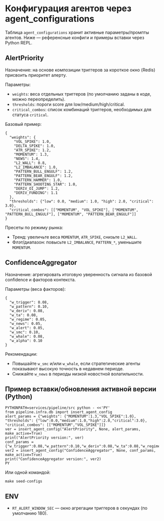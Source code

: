 # Конфигурация агентов через agent_configurations

Таблица `agent_configurations` хранит активные параметры/промпты агентов. Ниже — референсные конфиги и примеры вставки через Python REPL.

## AlertPriority

Назначение: на основе композиции триггеров за короткое окно (Redis) присвоить приоритет алерту.

Параметры:
- `weights`: веса отдельных триггеров (по умолчанию заданы в коде, можно переопределить).
- `thresholds`: пороги score для low/medium/high/critical.
- `critical_combos`: список комбинаций триггеров, необходимых для статуса `critical`.

Базовый пример:
```
{
  "weights": {
    "VOL_SPIKE": 1.0,
    "DELTA_SPIKE": 1.0,
    "ATR_SPIKE": 1.2,
    "MOMENTUM": 1.3,
    "NEWS": 1.4,
    "L2_WALL": 0.8,
    "L2_IMBALANCE": 1.0,
    "PATTERN_BULL_ENGULF": 1.2,
    "PATTERN_BEAR_ENGULF": 1.2,
    "PATTERN_HAMMER": 1.0,
    "PATTERN_SHOOTING_STAR": 1.0,
    "DERIV_OI_JUMP": 1.2,
    "DERIV_FUNDING": 1.1
  },
  "thresholds": {"low": 0.0, "medium": 1.0, "high": 2.0, "critical": 3.0},
  "critical_combos": [["MOMENTUM", "VOL_SPIKE"], ["MOMENTUM", "PATTERN_BULL_ENGULF"], ["MOMENTUM", "PATTERN_BEAR_ENGULF"]]
}
```

Пресеты по режиму рынка:
- Тренд: увеличьте веса `MOMENTUM`, `ATR_SPIKE`, снизьте `L2_WALL`.
- Флэт/диапазон: повысьте `L2_IMBALANCE`, `PATTERN_*`, уменьшите `MOMENTUM`.

## ConfidenceAggregator

Назначение: агрегировать итоговую уверенность сигнала из базовой confidence и факторов контекста.

Параметры (веса факторов):
```
{
  "w_trigger": 0.08,
  "w_pattern": 0.10,
  "w_deriv": 0.08,
  "w_ta": 0.08,
  "w_regime": 0.05,
  "w_news": 0.05,
  "w_alert": 0.05,
  "w_smc": 0.10,
  "w_whale": 0.08,
  "w_alpha": 0.10
}
```

Рекомендации:
- Повышайте `w_smc` и/или `w_whale`, если стратегические агенты показывают высокую точность в недавнем периоде.
- Снижайте `w_news` в периоды низкой новостной волатильности.

## Пример вставки/обновления активной версии (Python)

```
PYTHONPATH=services/pipeline/src python - <<'PY'
from pipeline.infra.db import insert_agent_config
alert_params = {"weights": {"MOMENTUM":1.3,"VOL_SPIKE":1.0}, "thresholds": {"low":0.0,"medium":1.0,"high":2.0,"critical":3.0}, "critical_combos": [["MOMENTUM","VOL_SPIKE"]]}
ver = insert_agent_config("AlertPriority", None, alert_params, make_active=True)
print("AlertPriority version:", ver)
conf_params = {"w_trigger":0.08,"w_pattern":0.10,"w_deriv":0.08,"w_ta":0.08,"w_regime":0.05,"w_news":0.05,"w_alert":0.05,"w_smc":0.10,"w_whale":0.08}
ver2 = insert_agent_config("ConfidenceAggregator", None, conf_params, make_active=True)
print("ConfidenceAggregator version:", ver2)
PY
```

Или одной командой:

```
make seed-configs
```

## ENV

- `RT_ALERT_WINDOW_SEC` — окно агрегации триггеров в секундах (по умолчанию 180).
